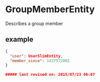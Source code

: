 # GroupMemberEntity

Describes a group member

## example

```json
{
  "user": UserSlimEntity,
  "member_since": 1437572002
}

##### last revised on: 2015/07/23 06:07
